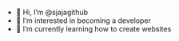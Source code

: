 - 👋 Hi, I’m @sjajagithub
- 👀 I’m interested in becoming a developer
- 🌱 I’m currently learning how to create websites
